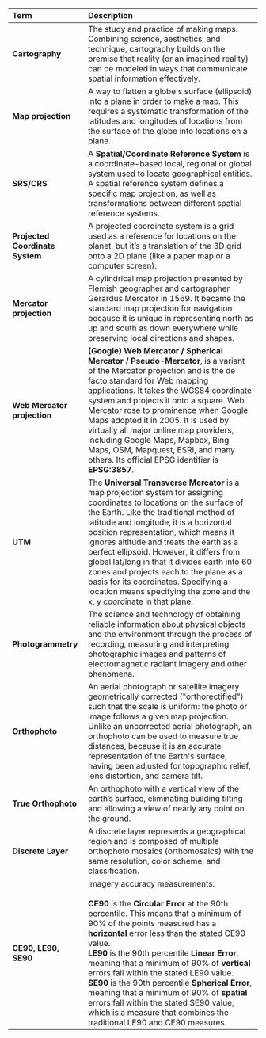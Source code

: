 Term | Description
:--- | :---
**Cartography**  | The study and practice of making maps. Combining science, aesthetics, and technique, cartography builds on the premise that reality (or an imagined reality) can be modeled in ways that communicate spatial information effectively.
**Map projection**  | A way to flatten a globe's surface (ellipsoid) into a plane in order to make a map. This requires a systematic transformation of the latitudes and longitudes of locations from the surface of the globe into locations on a plane.
**SRS/CRS**  | A **Spatial/Coordinate Reference System** is a coordinate-based local, regional or global system used to locate geographical entities. A spatial reference system defines a specific map projection, as well as transformations between different spatial reference systems. 
**Projected Coordinate System**  | A projected coordinate system is a grid used as a reference for locations on the planet, but it’s a translation of the 3D grid onto a 2D plane (like a paper map or a computer screen).
**Mercator projection**  | A cylindrical map projection presented by Flemish geographer and cartographer  Gerardus Mercator in 1569. It became the standard map projection for navigation  because it is unique in representing north as up and south as down everywhere while preserving local directions and shapes. 
**Web Mercator projection**  | **(Google) Web Mercator / Spherical Mercator / Pseudo-Mercator**, is a variant of the Mercator projection and is the de facto standard for Web mapping applications. It takes the WGS84 coordinate system and projects it onto a square. Web Mercator rose to prominence when Google Maps adopted it in 2005. It is used by virtually all major online map providers, including Google Maps, Mapbox, Bing Maps, OSM,  Mapquest, ESRI, and many others. Its official EPSG identifier is **EPSG:3857**.
**UTM**  | The **Universal Transverse Mercator** is a map projection system for assigning  coordinates to locations on the surface of the Earth. Like the traditional method of latitude and longitude, it is a horizontal position representation, which means it ignores altitude and treats the earth as a perfect ellipsoid. However, it differs from global lat/long in that it divides earth into 60 zones and projects each to the plane as a basis for its coordinates. Specifying a location means specifying the zone and the x, y coordinate in that plane. 
**Photogrammetry**  | The science and technology of obtaining reliable information about physical objects and the environment through the process of recording, measuring and interpreting photographic images and patterns of electromagnetic radiant imagery and other phenomena.
**Orthophoto**  | An aerial photograph or satellite imagery geometrically corrected ("orthorectified") such that the scale is uniform: the photo or image follows a given map projection. Unlike an uncorrected aerial photograph, an orthophoto can be used to measure true distances, because it is an accurate representation of the Earth's surface, having been adjusted for topographic relief, lens distortion, and camera tilt.
**True Orthophoto**  | An orthophoto with a vertical view of the earth’s surface, eliminating building tilting and allowing a view of nearly any point on the ground.
**Discrete Layer**  | A discrete layer represents a geographical region and is composed of multiple orthophoto mosaics (orthomosaics) with the same resolution, color scheme, and classification.
**CE90, LE90, SE90**  | Imagery accuracy measurements: <br/><br/> **CE90** is the **Circular Error** at the 90th percentile. This means that a minimum of 90% of the points measured has a **horizontal** error less than the stated CE90 value. <br/>**LE90** is the 90th percentile **Linear Error**, meaning that a minimum of 90% of **vertical** errors fall within the stated LE90 value. <br/> **SE90** is the 90th percentile **Spherical Error**, meaning that a minimum of 90% of **spatial** errors fall within the stated SE90 value, which is a measure that combines the traditional LE90 and CE90 measures.
